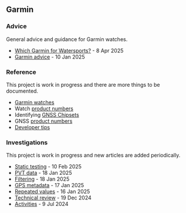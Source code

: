 ## Garmin

### Advice

General advice and guidance for Garmin watches.

- [Which Garmin for Watersports?](https://medium.com/@mikeg888/which-garmin-for-watersports-e1000c43a868) - 8 Apr 2025
- [Garmin advice](https://logiqx.github.io/gps-guides/guidance/garmin/) - 10 Jan 2025



### Reference

This project is work in progress and there are more things to be documented.

- [Garmin watches](watches/README.md)
- Watch [product numbers](products/README.md)
- Identifying [GNSS Chipsets](chipsets/README.md)
- GNSS [product numbers](chipsets/products.md)
- [Developer tips](developer/README.md)



### Investigations

This project is work in progress and new articles are added periodically.

- [Static testing](testing/20250210-static/README.md) - 10 Feb 2025
- [PVT data](pvt/README.md) - 18 Jan 2025
- [Filtering](filtering/README.md) - 18 Jan 2025
- [GPS metadata](metadata/README.md) - 17 Jan 2025
- [Repeated values](repeats/README.md) - 16 Jan 2025
- [Technical review](review/README.md) - 19 Dec 2024
- [Activities](activities/README.md) - 9 Jul 2024
